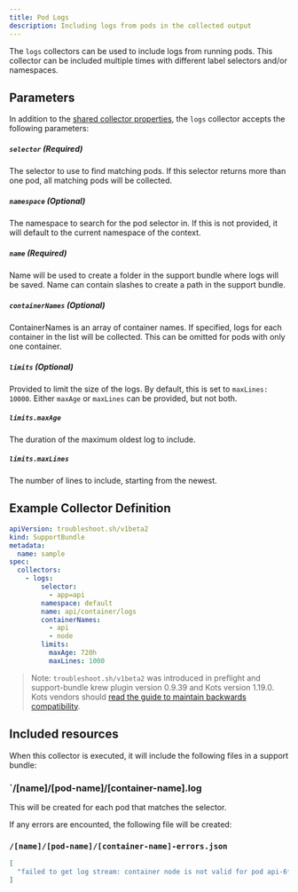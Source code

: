 ```yaml
---
title: Pod Logs
description: Including logs from pods in the collected output
---
```


The `logs` collectors can be used to include logs from running pods.
This collector can be included multiple times with different label selectors and/or namespaces.

## Parameters

In addition to the [shared collector properties](https://troubleshoot.sh/docs/collect/collectors/#shared-properties), the `logs` collector accepts the following parameters:

##### `selector` (Required)
The selector to use to find matching pods.
If this selector returns more than one pod, all matching pods will be collected.

##### `namespace` (Optional)
The namespace to search for the pod selector in.
If this is not provided, it will default to the current namespace of the context.

##### `name` (Required)
Name will be used to create a folder in the support bundle where logs will be saved.
Name can contain slashes to create a path in the support bundle.

##### `containerNames` (Optional)
ContainerNames is an array of container names.
If specified, logs for each container in the list will be collected.
This can be omitted for pods with only one container.

##### `limits` (Optional)
Provided to limit the size of the logs.
By default, this is set to `maxLines: 10000`.
Either `maxAge` or `maxLines` can be provided, but not both.

##### `limits.maxAge`
The duration of the maximum oldest log to include.

##### `limits.maxLines`
The number of lines to include, starting from the newest.

## Example Collector Definition

```yaml
apiVersion: troubleshoot.sh/v1beta2
kind: SupportBundle
metadata:
  name: sample
spec:
  collectors:
    - logs:
        selector:
          - app=api
        namespace: default
        name: api/container/logs
        containerNames:
          - api
          - node
        limits:
          maxAge: 720h
          maxLines: 1000

```

> Note: `troubleshoot.sh/v1beta2` was introduced in preflight and support-bundle krew plugin version 0.9.39 and Kots version 1.19.0. Kots vendors should [read the guide to maintain backwards compatibility](/v1beta2/).

## Included resources

When this collector is executed, it will include the following files in a support bundle:

### `/[name]/[pod-name]/[container-name].log

This will be created for each pod that matches the selector.

If any errors are encounted, the following file will be created:

### `/[name]/[pod-name]/[container-name]-errors.json`

```json
[
  "failed to get log stream: container node is not valid for pod api-6fd69d8f78-tmtf7"
]
```
